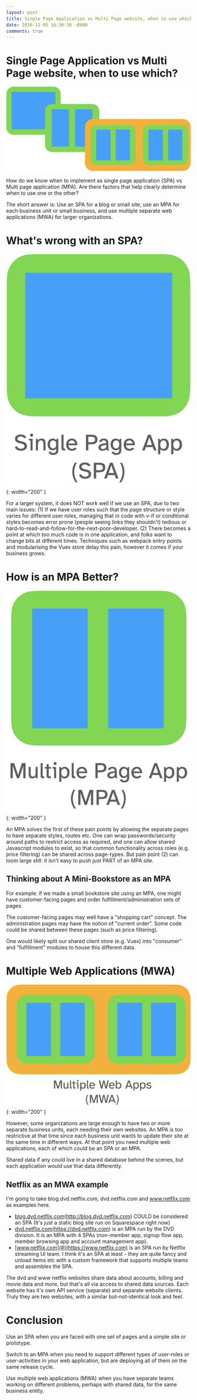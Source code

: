 ```yaml
---
layout: post
title: Single Page Application vs Multi Page website, when to use which?
date: 2020-12-05 16:30:30 -0800
comments: true
---
```


# Single Page Application vs Multi Page website, when to use which?


![Single Page, Multi-Page and Multi-Apps](/images/spa-article-logo.png "spa-article-logo")

How do we know when to implement as single page application (SPA) vs Multi page application (MPA). Are there factors that help clearly determine when to use one or the other?

The short answer is: Use an SPA for a blog or small site, use an MPA for each business unit or small business, and use multiple separate web applications (MWA) for larger organizations.

# What's wrong with an SPA?

![](/images/spa-spa.png "spa-spa"){: width="200" }

For a larger system, it does NOT work well if we use an SPA, due to two main issues:
(1) If we have user roles such that the page structure or style varies for different user roles, managing that in code with v-if or conditional styles becomes error prone (people seeing links they shouldn't) tedious or hard-to-read-and-follow-for-the-next-poor-developer.
(2) There becomes a point at which too much code is in one application, and folks want to change bits at different times.  Techniques such as webpack entry points and modularising the Vuex store delay this pain, however it comes if your business grows.

# How is an MPA Better?

![](/images/spa-mpa.png "spa-mpa"){: width="200" }

An MPA solves the first of these pain points by allowing the separate pages to have separate styles, routes etc.  One can wrap passwords/security around paths to restrict access as required, and one can allow shared Javascript modules to exist, so that common functionality across roles (e.g. price filtering) can be shared across page-types. But pain point (2) can loom large still: it isn't easy to push just PART of an MPA site.

## Thinking about A Mini-Bookstore as an MPA

For example: if we made a small bookstore site using an MPA, one might have customer-facing pages and order fulfillment/administration sets of pages.

The customer-facing pages may well have a "shopping cart" concept.
The administration pages may have the notion of "current order".
Some code could be shared between these pages (such as price filtering).

One would likely split our shared client store (e.g. Vuex)  into "consumer" and "fulfillment" modules to house this different data.


# Multiple Web Applications (MWA)

![](/images/spa-mwa.png "spa-mwa"){: width="200" }

However, some organizations are large enough to have two or more separate business units, each needing their own websites.
An MPA is too restrictive at that time since each business unit wants to update their site at the same time in different ways.
At that point you need multiple web applications, each of which could be an SPA or an MPA.

Shared data if any could live in a shared database behind the scenes, but each application would use that data differently.

## Netflix as an MWA example

I'm going to take blog.dvd.netflix.com, dvd.netflix.com and www.netflix.com as examples here.

* [blog.dvd.netflix.com](#)(http://blog.dvd.netflix.com) COULD be considered an SPA (It's just a static blog site run on Squarespace right now)
* [dvd.netflix.com](#)(https://dvd.netflix.com) is an MPA run by the DVD division.  It is an MPA with 4 SPAs (non-member app, signup flow app, member browsing app and account management app).
* [www.netflix.com](#)(https://www.netflix.com) is an SPA run by Netflix streaming UI team.  I think it's an SPA at least - they are quite fancy and unload items etc with a custom framework that supports multiple teams and assembles the SPA.

The dvd and www netflix websites share data about accounts, billing and movie data and more, but that's all via access to shared data sources.   Each website has it's own API service (separate) and separate website clients.  Truly they are two websites, with a similar but-not-identical look and feel.


# Conclusion

Use an SPA when you are faced with one set of pages and a simple site or prototype.

Switch to an MPA when you need to support different types  of user-roles or user-activities in your web application, but are deploying all of them on the same release cycle.

Use multiple web applications (MWA) when you have separate teams working on different problems, perhaps with shared data, for the same business entity.